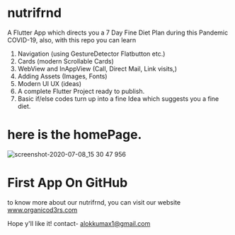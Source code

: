 # nutrifrnd

A Flutter App which directs you a 7 Day Fine Diet Plan during this Pandemic COVID-19,
also,
  with this repo you can learn
  1. Navigation (using GestureDetector Flatbutton etc.)
  2. Cards (modern Scrollable Cards)
  3. WebView and InAppView (Call, Direct Mail, Link visits,)
  4. Adding Assets (Images, Fonts)
  5. Modern UI UX (ideas)
  6. A complete Flutter Project ready to publish.
  7. Basic if/else codes turn up into a fine Idea which suggests you a fine diet.
  
  # here is the homePage.
  
  ![screenshot-2020-07-08_15 30 47 956](https://user-images.githubusercontent.com/59159355/86906130-b6577f80-c130-11ea-87c4-d7212067e59a.png)


  
# First App On GitHub
to know more about our nutrifrnd, you can visit our website
www.organicod3rs.com

  Hope y'll like it!
  contact- alokkumax1@gmail.com
